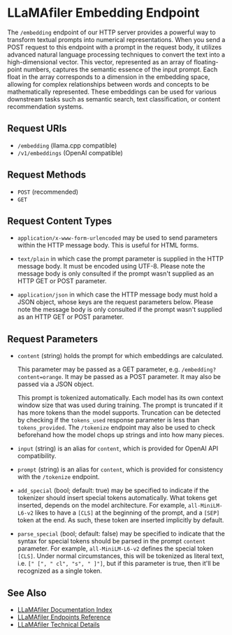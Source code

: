 # LLaMAfiler Embedding Endpoint

The `/embedding` endpoint of our HTTP server provides a powerful way to
transform textual prompts into numerical representations. When you send
a POST request to this endpoint with a prompt in the request body, it
utilizes advanced natural language processing techniques to convert the
text into a high-dimensional vector. This vector, represented as an
array of floating-point numbers, captures the semantic essence of the
input prompt. Each float in the array corresponds to a dimension in the
embedding space, allowing for complex relationships between words and
concepts to be mathematically represented. These embeddings can be used
for various downstream tasks such as semantic search, text
classification, or content recommendation systems.

## Request URIs

- `/embedding` (llama.cpp compatible)
- `/v1/embeddings` (OpenAI compatible)

## Request Methods

- `POST` (recommended)
- `GET`

## Request Content Types

- `application/x-www-form-urlencoded` may be used to send parameters
  within the HTTP message body. This is useful for HTML forms.

- `text/plain` in which case the prompt parameter is supplied in the
  HTTP message body. It must be encoded using UTF-8. Please note the
  message body is only consulted if the prompt wasn't supplied as an
  HTTP GET or POST parameter.

- `application/json` in which case the HTTP message body must hold a
  JSON object, whose keys are the request parameters below. Please note
  the message body is only consulted if the prompt wasn't supplied as an
  HTTP GET or POST parameter.

## Request Parameters

- `content` (string) holds the prompt for which embeddings are
  calculated.
  
  This parameter may be passed as a GET parameter, e.g.
  `/embedding?content=orange`. It may be passed as a POST parameter. It
  may also be passed via a JSON object.
  
  This prompt is tokenized automatically. Each model has its own context
  window size that was used during training. The prompt is truncated if
  it has more tokens than the model supports. Truncation can be detected
  by checking if the `tokens_used` response parameter is less than
  `tokens_provided`. The `/tokenize` endpoint may also be used to check
  beforehand how the model chops up strings and into how many pieces.

- `input` (string) is an alias for `content`, which is provided for
  OpenAI API compatibility.

- `prompt` (string) is an alias for `content`, which is provided for
  consistency with the `/tokenize` endpoint.

- `add_special` (bool; default: true) may be specified to indicate if
  the tokenizer should insert special tokens automatically. What tokens
  get inserted, depends on the model architecture. For example,
  `all-MiniLM-L6-v2` likes to have a `[CLS]` at the beginning of the
  prompt, and a `[SEP]` token at the end. As such, these token are
  inserted implicitly by default.

- `parse_special` (bool; default: false) may be specified to indicate
  that the syntax for special tokens should be parsed in the prompt
  `content` parameter. For example, `all-MiniLM-L6-v2` defines the
  special token `[CLS]`. Under normal circumstances, this will be
  tokenized as literal text, i.e. `[" [", " cl", "s", " ]"]`, but if
  this parameter is true, then it'll be recognized as a single token.

## See Also

- [LLaMAfiler Documentation Index](index.md)
- [LLaMAfiler Endpoints Reference](endpoints.md)
- [LLaMAfiler Technical Details](technical_details.md)
